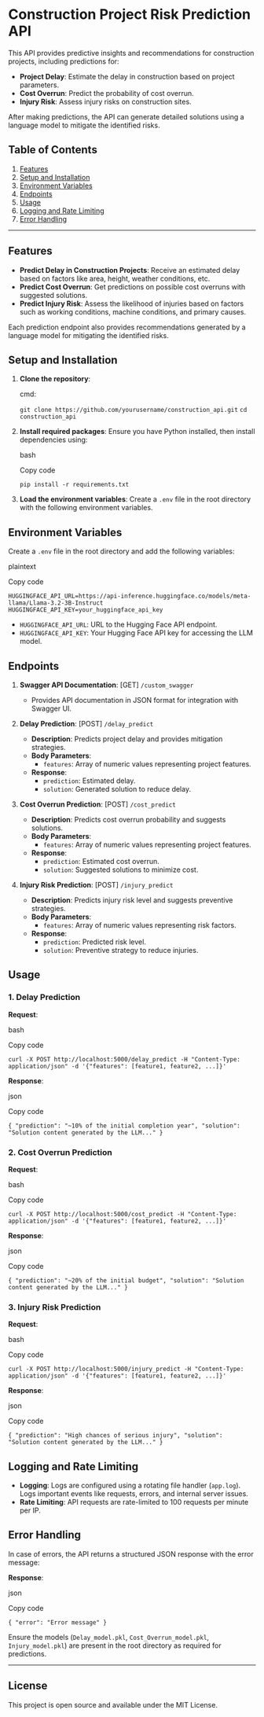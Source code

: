 Construction Project Risk Prediction API
========================================

This API provides predictive insights and recommendations for construction projects, including predictions for:

-   **Project Delay**: Estimate the delay in construction based on project parameters.
-   **Cost Overrun**: Predict the probability of cost overrun.
-   **Injury Risk**: Assess injury risks on construction sites.

After making predictions, the API can generate detailed solutions using a language model to mitigate the identified risks.

Table of Contents
-----------------

1.  [Features](#features)
2.  [Setup and Installation](#setup-and-installation)
3.  [Environment Variables](#environment-variables)
4.  [Endpoints](#endpoints)
5.  [Usage](#usage)
6.  [Logging and Rate Limiting](#logging-and-rate-limiting)
7.  [Error Handling](#error-handling)

* * * * *

Features
--------

-   **Predict Delay in Construction Projects**: Receive an estimated delay based on factors like area, height, weather conditions, etc.
-   **Predict Cost Overrun**: Get predictions on possible cost overruns with suggested solutions.
-   **Predict Injury Risk**: Assess the likelihood of injuries based on factors such as working conditions, machine conditions, and primary causes.

Each prediction endpoint also provides recommendations generated by a language model for mitigating the identified risks.

Setup and Installation
----------------------

1.  **Clone the repository**:

    cmd:

    ```git clone https://github.com/yourusername/construction_api.git```
    ```cd construction_api```

2.  **Install required packages**: Ensure you have Python installed, then install dependencies using:

    bash

    Copy code

    `pip install -r requirements.txt`

3.  **Load the environment variables**: Create a `.env` file in the root directory with the following environment variables.

Environment Variables
---------------------

Create a `.env` file in the root directory and add the following variables:

plaintext

Copy code

`HUGGINGFACE_API_URL=https://api-inference.huggingface.co/models/meta-llama/Llama-3.2-3B-Instruct
HUGGINGFACE_API_KEY=your_huggingface_api_key`

-   `HUGGINGFACE_API_URL`: URL to the Hugging Face API endpoint.
-   `HUGGINGFACE_API_KEY`: Your Hugging Face API key for accessing the LLM model.

Endpoints
---------

1.  **Swagger API Documentation**: [GET] `/custom_swagger`

    -   Provides API documentation in JSON format for integration with Swagger UI.
2.  **Delay Prediction**: [POST] `/delay_predict`

    -   **Description**: Predicts project delay and provides mitigation strategies.
    -   **Body Parameters**:
        -   `features`: Array of numeric values representing project features.
    -   **Response**:
        -   `prediction`: Estimated delay.
        -   `solution`: Generated solution to reduce delay.
3.  **Cost Overrun Prediction**: [POST] `/cost_predict`

    -   **Description**: Predicts cost overrun probability and suggests solutions.
    -   **Body Parameters**:
        -   `features`: Array of numeric values representing project features.
    -   **Response**:
        -   `prediction`: Estimated cost overrun.
        -   `solution`: Suggested solutions to minimize cost.
4.  **Injury Risk Prediction**: [POST] `/injury_predict`

    -   **Description**: Predicts injury risk level and suggests preventive strategies.
    -   **Body Parameters**:
        -   `features`: Array of numeric values representing risk factors.
    -   **Response**:
        -   `prediction`: Predicted risk level.
        -   `solution`: Preventive strategy to reduce injuries.

Usage
-----

### 1\. Delay Prediction

**Request**:

bash

Copy code

`curl -X POST http://localhost:5000/delay_predict -H "Content-Type: application/json" -d '{"features": [feature1, feature2, ...]}'`

**Response**:

json

Copy code

`{
  "prediction": "~10% of the initial completion year",
  "solution": "Solution content generated by the LLM..."
}`

### 2\. Cost Overrun Prediction

**Request**:

bash

Copy code

`curl -X POST http://localhost:5000/cost_predict -H "Content-Type: application/json" -d '{"features": [feature1, feature2, ...]}'`

**Response**:

json

Copy code

`{
  "prediction": "~20% of the initial budget",
  "solution": "Solution content generated by the LLM..."
}`

### 3\. Injury Risk Prediction

**Request**:

bash

Copy code

`curl -X POST http://localhost:5000/injury_predict -H "Content-Type: application/json" -d '{"features": [feature1, feature2, ...]}'`

**Response**:

json

Copy code

`{
  "prediction": "High chances of serious injury",
  "solution": "Solution content generated by the LLM..."
}`

Logging and Rate Limiting
-------------------------

-   **Logging**: Logs are configured using a rotating file handler (`app.log`). Logs important events like requests, errors, and internal server issues.
-   **Rate Limiting**: API requests are rate-limited to 100 requests per minute per IP.

Error Handling
--------------

In case of errors, the API returns a structured JSON response with the error message:

**Response**:

json

Copy code

`{
  "error": "Error message"
}`

Ensure the models (`Delay_model.pkl`, `Cost_Overrun_model.pkl`, `Injury_model.pkl`) are present in the root directory as required for predictions.

* * * * *

License
-------

This project is open source and available under the MIT License.
